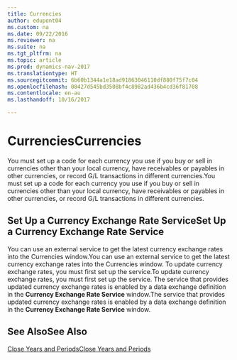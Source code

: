 ```yaml
---
title: Currencies
author: edupont04
ms.custom: na
ms.date: 09/22/2016
ms.reviewer: na
ms.suite: na
ms.tgt_pltfrm: na
ms.topic: article
ms.prod: dynamics-nav-2017
ms.translationtype: HT
ms.sourcegitcommit: 6b60b1344a1e18ad91863046110df880f75f7c04
ms.openlocfilehash: 08427d545bd3508bf4c8982ad436b4cd36f81708
ms.contentlocale: en-au
ms.lasthandoff: 10/16/2017

---
```


# <a name="currencies"></a><span data-ttu-id="76c5c-102">Currencies</span><span class="sxs-lookup"><span data-stu-id="76c5c-102">Currencies</span></span>
<span data-ttu-id="76c5c-103">You must set up a code for each currency you use if you buy or sell in currencies other than your local currency, have receivables or payables in other currencies, or record G/L transactions in different currencies.</span><span class="sxs-lookup"><span data-stu-id="76c5c-103">You must set up a code for each currency you use if you buy or sell in currencies other than your local currency, have receivables or payables in other currencies, or record G/L transactions in different currencies.</span></span>  

## <a name="set-up-a-currency-exchange-rate-service"></a><span data-ttu-id="76c5c-104">Set Up a Currency Exchange Rate Service</span><span class="sxs-lookup"><span data-stu-id="76c5c-104">Set Up a Currency Exchange Rate Service</span></span>
<span data-ttu-id="76c5c-105">You can use an external service to get the latest currency exchange rates into the Currencies window.</span><span class="sxs-lookup"><span data-stu-id="76c5c-105">You can use an external service to get the latest currency exchange rates into the Currencies window.</span></span> <span data-ttu-id="76c5c-106">To update currency exchange rates, you must first set up the service.</span><span class="sxs-lookup"><span data-stu-id="76c5c-106">To update currency exchange rates, you must first set up the service.</span></span>
<span data-ttu-id="76c5c-107">The service that provides updated currency exchange rates is enabled by a data exchange definition in the **Currency Exchange Rate Service** window.</span><span class="sxs-lookup"><span data-stu-id="76c5c-107">The service that provides updated currency exchange rates is enabled by a data exchange definition in the **Currency Exchange Rate Service** window.</span></span>  

## <a name="see-also"></a><span data-ttu-id="76c5c-108">See Also</span><span class="sxs-lookup"><span data-stu-id="76c5c-108">See Also</span></span>
[<span data-ttu-id="76c5c-109">Close Years and Periods</span><span class="sxs-lookup"><span data-stu-id="76c5c-109">Close Years and Periods</span></span>](year-close-years-periods.md)

